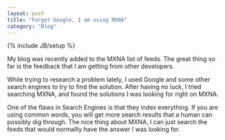 ```yaml
---
layout: post
title: "Forget Google, I am using MXNA"
category: "Blog"
---
```

{% include JB/setup %}

My blog was recently added to the MXNA list of feeds. The great thing so far is the feedback that I am getting from other developers.

While trying to research a problem lately, I used Google and some other search engines to try to find the solution. After having no luck, I tried searching MXNA, and found the solutions I was looking for right on MXNA.

One of the flaws in Search Engines is that they index everything. If you are using common words, you will get more search results that a human can possibly dig through. The nice thing about MXNA, I can just search the feeds that would normallly have the answer I was looking for.